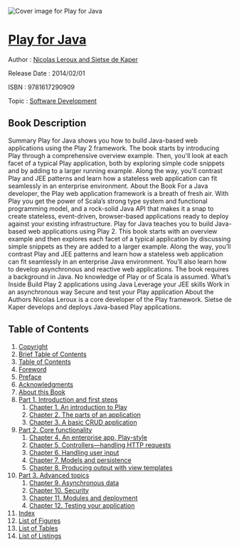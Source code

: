 ![Cover image for Play for Java](https://imgdetail.ebookreading.net/cover/cover/software_development/EB9781617290909.jpg)

[Play for Java](https://ebookreading.net/view/book/Play+for+Java-EB9781617290909_1.html "Play for Java")
====================================================================================================================

Author : [Nicolas Leroux and Sietse de Kaper](https://ebookreading.net/search/author/Nicolas+Leroux+and+Sietse+de+Kaper)

Release Date : 2014/02/01

ISBN : 9781617290909

Topic : [Software Development](https://ebookreading.net/search/category/software-development)

Book Description
-----------------

Summary
Play for Java shows you how to build Java-based web applications using the Play 2 framework. The book starts by introducing Play through a comprehensive overview example. Then, you'll look at each facet of a typical Play application, both by exploring simple code snippets and by adding to a larger running example. Along the way, you'll contrast Play and JEE patterns and learn how a stateless web application can fit seamlessly in an enterprise environment.
About the Book
For a Java developer, the Play web application framework is a breath of fresh air. With Play you get the power of Scala’s strong type system and functional programming model, and a rock-solid Java API that makes it a snap to create stateless, event-driven, browser-based applications ready to deploy against your existing infrastructure.
Play for Java teaches you to build Java-based web applications using Play 2. This book starts with an overview example and then explores each facet of a typical application by discussing simple snippets as they are added to a larger example. Along the way, you’ll contrast Play and JEE patterns and learn how a stateless web application can fit seamlessly in an enterprise Java environment. You’ll also learn how to develop asynchronous and reactive web applications.
The book requires a background in Java. No knowledge of Play or of Scala is assumed.
What’s Inside
Build Play 2 applications using Java
Leverage your JEE skills
Work in an asynchronous way
Secure and test your Play application
About the Authors
Nicolas Leroux is a core developer of the Play framework. Sietse de Kaper develops and deploys Java-based Play applications.
              
Table of Contents
-----------------

1. [Copyright](https://ebookreading.net/view/book/Play+for+Java-EB9781617290909_3.html)
1. [Brief Table of Contents](https://ebookreading.net/view/book/Play+for+Java-EB9781617290909_4.html)
1. [Table of Contents](https://ebookreading.net/view/book/Play+for+Java-EB9781617290909_5.html)
1. [Foreword](https://ebookreading.net/view/book/Play+for+Java-EB9781617290909_6.html)
1. [Preface](https://ebookreading.net/view/book/Play+for+Java-EB9781617290909_7.html)
1. [Acknowledgments](https://ebookreading.net/view/book/Play+for+Java-EB9781617290909_8.html)
1. [About this Book](https://ebookreading.net/view/book/Play+for+Java-EB9781617290909_9.html)
1. [Part 1. Introduction and first steps](https://ebookreading.net/view/book/Play+for+Java-EB9781617290909_10.html)
    1. [Chapter 1. An introduction to Play](https://ebookreading.net/view/book/Play+for+Java-EB9781617290909_11.html)
    1. [Chapter 2. The parts of an application](https://ebookreading.net/view/book/Play+for+Java-EB9781617290909_12.html)
    1. [Chapter 3. A basic CRUD application](https://ebookreading.net/view/book/Play+for+Java-EB9781617290909_13.html)
1. [Part 2. Core functionality](https://ebookreading.net/view/book/Play+for+Java-EB9781617290909_14.html)
    1. [Chapter 4. An enterprise app, Play-style](https://ebookreading.net/view/book/Play+for+Java-EB9781617290909_15.html)
    1. [Chapter 5. Controllers—handling HTTP requests](https://ebookreading.net/view/book/Play+for+Java-EB9781617290909_16.html)
    1. [Chapter 6. Handling user input](https://ebookreading.net/view/book/Play+for+Java-EB9781617290909_17.html)
    1. [Chapter 7. Models and persistence](https://ebookreading.net/view/book/Play+for+Java-EB9781617290909_18.html)
    1. [Chapter 8. Producing output with view templates](https://ebookreading.net/view/book/Play+for+Java-EB9781617290909_19.html)
1. [Part 3. Advanced topics](https://ebookreading.net/view/book/Play+for+Java-EB9781617290909_20.html)
    1. [Chapter 9. Asynchronous data](https://ebookreading.net/view/book/Play+for+Java-EB9781617290909_21.html)
    1. [Chapter 10. Security](https://ebookreading.net/view/book/Play+for+Java-EB9781617290909_22.html)
    1. [Chapter 11. Modules and deployment](https://ebookreading.net/view/book/Play+for+Java-EB9781617290909_23.html)
    1. [Chapter 12. Testing your application](https://ebookreading.net/view/book/Play+for+Java-EB9781617290909_24.html)
1. [Index](https://ebookreading.net/view/book/Play+for+Java-EB9781617290909_25.html)
1. [List of Figures](https://ebookreading.net/view/book/Play+for+Java-EB9781617290909_26.html)
1. [List of Tables](https://ebookreading.net/view/book/Play+for+Java-EB9781617290909_27.html)
1. [List of Listings](https://ebookreading.net/view/book/Play+for+Java-EB9781617290909_28.html)

